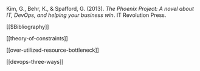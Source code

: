 Kim, G., Behr, K., & Spafford, G. (2013). _The Phoenix Project: A novel about IT, DevOps, and helping your business win_. IT Revolution Press.

[[$Bibliography]]

[[theory-of-constraints]]

[[over-utilized-resource-bottleneck]]

[[devops-three-ways]]
